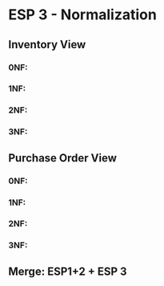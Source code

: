 # ESP 3 - Normalization

## Inventory View
### 0NF:

### 1NF:

### 2NF:

### 3NF:

## Purchase Order View
### 0NF:

### 1NF:

### 2NF:

### 3NF:

## Merge: ESP1+2 + ESP 3
